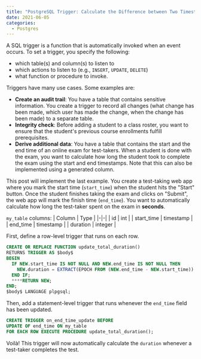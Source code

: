 ```yaml
---
title: "PostgreSQL Trigger: Calculate the Difference between Two Timestamps in Seconds"
date: 2021-06-05
categories:
  - Postgres
---
```


A SQL trigger is a function that is automatically invoked when an event occurs. To set a trigger, you specify the following:

- which table(s) and column(s) to listen to
- which actions to listen to (e.g., `INSERT`, `UPDATE`, `DELETE`)
- what function or procedure to invoke.

Triggers have many use cases. Some examples are:

- **Create an audit trail**: You have a table that contains sensitive information. You create a trigger to record all changes (what change has been made, which user has made the change, when the change has been made) to a separate table.
- **Integrity check**: Before adding a student to a class roster, you want to ensure that the student's previous course enrollments fulfill prerequisites.
- **Derive additional data**: You have a table that contains the start and the end time of an online exam for test-takers. When a student is done with the exam, you want to calculate how long the student took to complete the exam using the start and end timestamps. Note that this can also be implemented using a generated column.

This post will implement the last example. You create a test-taking web app where you mark the start time (`start_time`) when the student hits the "Start" button. Once the student finishes taking the exam and clicks on "Submit", the web app will mark the finish time (`end_time`). You want to automatically calculate how long the test-taker spent on the exam in **seconds**.

`my_table` columns:
| Column | Type |
|-|-|
| id | int |
| start_time | timestamp |
| end_time | timestamp |
| duration | integer |

First, define a row-level trigger that runs on each row.

```sql
CREATE OR REPLACE FUNCTION update_total_duration()
RETURNS TRIGGER AS $body$
BEGIN
  IF NEW.start_time IS NOT NULL AND NEW.end_time IS NOT NULL THEN
    NEW.duration = EXTRACT(EPOCH FROM (NEW.end_time - NEW.start_time)) AS INTEGER;
  END IF;
  ****RETURN NEW;
END;
$body$ LANGUAGE plpgsql;
```

Then, add a statement-level trigger that runs whenever the `end_time` field has been updated.

```sql
CREATE TRIGGER on_end_time_update BEFORE
UPDATE OF end_time ON my_table
FOR EACH ROW EXECUTE PROCEDURE update_total_duration();
```

Voilà! This trigger will now automatically calculate the `duration` whenever a test-taker completes the test.
